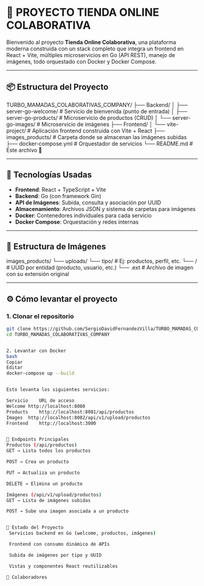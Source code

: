 # 🛒 PROYECTO TIENDA ONLINE COLABORATIVA

Bienvenido al proyecto **Tienda Online Colaborativa**, una plataforma moderna construida con un stack completo que integra un frontend en React + Vite, múltiples microservicios en Go (API REST), manejo de imágenes, todo orquestado con Docker y Docker Compose.

---

## 📦 Estructura del Proyecto

TURBO_MAMADAS_COLABORATIVAS_COMPANY/
├── Backend/
│ ├── server-go-welcome/ # Servicio de bienvenida (punto de entrada)
│ ├── server-go-products/ # Microservicio de productos (CRUD)
│ └── server-go-images/ # Microservicio de imágenes
├── Frontend/
│ └── vite-project/ # Aplicación frontend construida con Vite + React
├── images_products/ # Carpeta donde se almacenan las imágenes subidas
├── docker-compose.yml # Orquestador de servicios
└── README.md # Este archivo 📄

---

## 🚀 Tecnologías Usadas

- **Frontend**: React + TypeScript + Vite
- **Backend**: Go (con framework Gin)
- **API de Imágenes**: Subida, consulta y asociación por UUID
- **Almacenamiento**: Archivos JSON y sistema de carpetas para imágenes
- **Docker**: Contenedores individuales para cada servicio
- **Docker Compose**: Orquestación y redes internas

---

## 🧱 Estructura de Imágenes

images_products/
└── uploads/
└── tipo/ # Ej: productos, perfil, etc.
└── <uuid>/ # UUID por entidad (producto, usuario, etc.)
└── <uuid>.ext # Archivo de imagen con su extensión original


---

## ⚙️ Cómo levantar el proyecto

### 1. Clonar el repositorio

```bash
git clone https://github.com/SergioDavidFernandezVilla/TURBO_MAMADAS_COLABORATIVAS_COMPANY.git
cd TURBO_MAMADAS_COLABORATIVAS_COMPANY


2. Levantar con Docker
bash
Copiar
Editar
docker-compose up --build


Esto levanta los siguientes servicios:

Servicio	URL de acceso
Welcome	http://localhost:8080
Products	http://localhost:8081/api/productos
Images	http://localhost:8082/api/v1/upload/productos
Frontend	http://localhost:3000


📡 Endpoints Principales
Productos (/api/productos)
GET → Lista todos los productos

POST → Crea un producto

PUT → Actualiza un producto

DELETE → Elimina un producto

Imágenes (/api/v1/upload/productos)
GET → Lista de imágenes subidas

POST → Sube una imagen asociada a un producto


🧪 Estado del Proyecto
 Servicios backend en Go (welcome, productos, imágenes)

 Frontend con consumo dinámico de APIs

 Subida de imágenes por tipo y UUID

 Vistas y componentes React reutilizables

👥 Colaboradores
